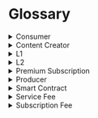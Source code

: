 # Glossary



<details>

<summary>Consumer</summary>

The user visiting events on the platform.

</details>

<details>

<summary>Content Creator</summary>

The user adding events to the platform. Same as producer.

</details>

<details>

<summary>L1</summary>

Ethereum Mainnet.

</details>

<details>

<summary>L2</summary>

The Layer Two blockchain network settling on Ethereum Mainnet.

</details>

<details>

<summary>Premium Subscription</summary>

The means to access an extended feature set at the cost of a subscription fee.

</details>

<details>

<summary>Producer</summary>

The user adding events to the platform. Same as content creator.

</details>

<details>

<summary>Smart Contract</summary>

A computer program deployed on a blockchain network executing arbitrary business logic in the form of transactions.

</details>

<details>

<summary>Service Fee</summary>

The amount of money deducted from the subscription fee.

</details>

<details>

<summary>Subscription Fee</summary>

The amount of money paid by users for a premium subscription.

</details>
